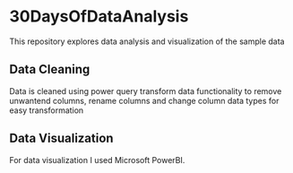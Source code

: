 

# 30DaysOfDataAnalysis

This repository explores data analysis and visualization of the sample data

## Data Cleaning

Data is cleaned using power query transform data functionality to remove unwantend columns, rename columns and change column data types for easy transformation

## Data Visualization
 For data visualization I used Microsoft PowerBI. 
